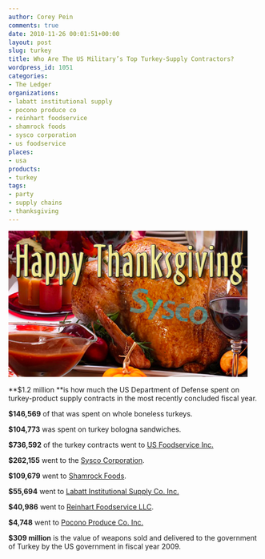 ```yaml
---
author: Corey Pein
comments: true
date: 2010-11-26 00:01:51+00:00
layout: post
slug: turkey
title: Who Are The US Military’s Top Turkey-Supply Contractors? 
wordpress_id: 1051
categories:
- The Ledger
organizations:
- labatt institutional supply
- pocono produce co
- reinhart foodservice
- shamrock foods
- sysco corporation
- us foodservice
places:
- usa
products:
- turkey
tags:
- party
- supply chains
- thanksgiving
---
```


**[![](/images/2010/11/sysco-turkey.jpg)](http://www.army.mil/-images/2010/11/22/92666/)**

**$1.2 million **is how much the US Department of Defense spent on turkey-product supply contracts in the most recently concluded fiscal year.

**$146,569** of that was spent on whole boneless turkeys.

**$104,773** was spent on turkey bologna sandwiches.

**$736,592** of the turkey contracts went to [US Foodservice Inc.](http://www.usfoodservice.com/default.htm)

[](http://www.usfoodservice.com/default.htm)<!-- more -->

**$262,155** went to the [Sysco Corporation](http://www.sysco.com/).

**$109,679** went to [Shamrock Foods](http://www.shamrockfoods.com/).

**$55,694** went to [Labatt Institutional Supply Co. Inc.](http://www.labattfood.com/history.php)

**$40,986** went to  [Reinhart Foodservice LLC](http://www.rfsdelivers.com/).

**$4,748** went to [Pocono Produce Co. Inc.](http://www.poconoproduce.com/default.asp)

**$309 million** is the value of weapons sold and delivered to the government of Turkey by the US government in fiscal year 2009.

